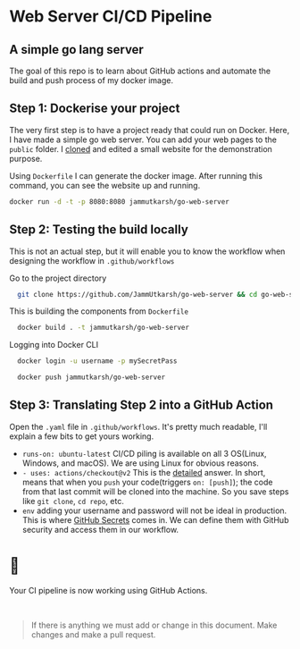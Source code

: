 # Web Server CI/CD Pipeline

## A simple go lang server

The goal of this repo is to learn about GitHub actions and automate the build and push process of my docker image.

## Step 1: Dockerise your project

The very first step is to have a project ready that could run on Docker. Here, I have made a simple go web server. You can add your web pages to the `public` folder. I [cloned](https://github.com/learning-zone/website-templates) and edited a small website for the demonstration purpose.

Using `Dockerfile` I can generate the docker image. After running this command, you can see the website up and running.

```bash
docker run -d -t -p 8080:8080 jammutkarsh/go-web-server
```

## Step 2: Testing the build locally

This is not an actual step, but it will enable you to know the workflow when designing the workflow in `.github/workflows`

Go to the project directory

```bash
  git clone https://github.com/JammUtkarsh/go-web-server && cd go-web-server
```

This is building the components from `Dockerfile`

```bash
  docker build . -t jammutkarsh/go-web-server
```

Logging into Docker CLI

```bash
  docker login -u username -p mySecretPass
```

```bash
  docker push jammutkarsh/go-web-server
```

## Step 3: Translating Step 2 into a GitHub Action

Open the `.yaml` file in `.github/workflows`.
It's pretty much readable, I'll explain a few bits to get yours working.

- `runs-on: ubuntu-latest` CI/CD piling is available on all 3 OS(Linux, Windows, and macOS). We are using Linux for obvious reasons.
- `- uses: actions/checkout@v2` This is the [detailed](https://stackoverflow.com/questions/67131269/github-jobs-what-is-use-actions-checkout) answer. In short, means that when you `push` your code(triggers `on: [push]`); the code from that last commit will be cloned into the machine. So you save steps like `git clone`, `cd repo`, etc.
- `env` adding your username and password will not be ideal in production. This is where [GitHub Secrets](https://docs.github.com/en/actions/security-guides/encrypted-secrets) comes in. We can define them with GitHub security and access them in our workflow.

# 🥳

Your CI pipeline is now working using GitHub Actions.

<br>

> If there is anything we must add or change in this document. Make changes and make a pull request.
